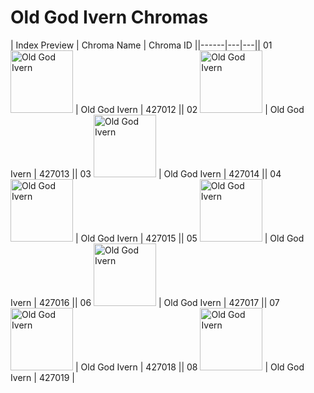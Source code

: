 # Old God Ivern Chromas

| Index  Preview | Chroma Name | Chroma ID ||------|---|---|| 01  <img src='https://raw.communitydragon.org/latest/plugins/rcp-be-lol-game-data/global/default/v1/champion-chroma-images/427/427012.png' alt='Old God Ivern' width='100'> | Old God Ivern | 427012 || 02  <img src='https://raw.communitydragon.org/latest/plugins/rcp-be-lol-game-data/global/default/v1/champion-chroma-images/427/427013.png' alt='Old God Ivern' width='100'> | Old God Ivern | 427013 || 03  <img src='https://raw.communitydragon.org/latest/plugins/rcp-be-lol-game-data/global/default/v1/champion-chroma-images/427/427014.png' alt='Old God Ivern' width='100'> | Old God Ivern | 427014 || 04  <img src='https://raw.communitydragon.org/latest/plugins/rcp-be-lol-game-data/global/default/v1/champion-chroma-images/427/427015.png' alt='Old God Ivern' width='100'> | Old God Ivern | 427015 || 05  <img src='https://raw.communitydragon.org/latest/plugins/rcp-be-lol-game-data/global/default/v1/champion-chroma-images/427/427016.png' alt='Old God Ivern' width='100'> | Old God Ivern | 427016 || 06  <img src='https://raw.communitydragon.org/latest/plugins/rcp-be-lol-game-data/global/default/v1/champion-chroma-images/427/427017.png' alt='Old God Ivern' width='100'> | Old God Ivern | 427017 || 07  <img src='https://raw.communitydragon.org/latest/plugins/rcp-be-lol-game-data/global/default/v1/champion-chroma-images/427/427018.png' alt='Old God Ivern' width='100'> | Old God Ivern | 427018 || 08  <img src='https://raw.communitydragon.org/latest/plugins/rcp-be-lol-game-data/global/default/v1/champion-chroma-images/427/427019.png' alt='Old God Ivern' width='100'> | Old God Ivern | 427019 |